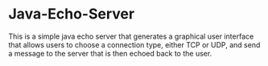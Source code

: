 # Java-Echo-Server
This is a simple java echo server that generates a graphical user interface that allows users to choose a connection type, either TCP or UDP, and send a message to the server that is then echoed back to the user.
